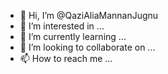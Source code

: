 - 👋 Hi, I’m @QaziAliaMannanJugnu
- 👀 I’m interested in ...
- 🌱 I’m currently learning ...
- 💞️ I’m looking to collaborate on ...
- 📫 How to reach me ...

<!---
QaziAliaMannanJugnu/QaziAliaMannanJugnu is a ✨ special ✨ repository because its `README.md` (this file) appears on your GitHub profile.
You can click the Preview link to take a look at your changes.
--->
